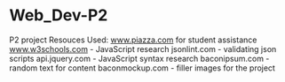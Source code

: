 # Web_Dev-P2
P2 project
Resouces Used:
www.piazza.com for student assistance
www.w3schools.com - JavaScript research
jsonlint.com - validating json scripts
api.jquery.com - JavaScript syntax research
baconipsum.com - random text for content
baconmockup.com - filler images for the project
